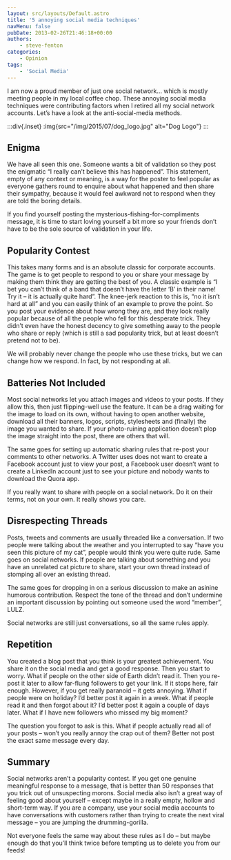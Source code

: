 ```yaml
---
layout: src/layouts/Default.astro
title: '5 annoying social media techniques'
navMenu: false
pubDate: 2013-02-26T21:46:18+00:00
authors:
    - steve-fenton
categories:
    - Opinion
tags:
    - 'Social Media'
---
```


I am now a proud member of just one social network… which is mostly meeting people in my local coffee chop. These annoying social media techniques were contributing factors when I retired all my social network accounts. Let’s have a look at the anti-social-media methods.

:::div{.inset}
:img{src="/img/2015/07/dog_logo.jpg" alt="Dog Logo"}
:::

## Enigma

We have all seen this one. Someone wants a bit of validation so they post the enigmatic “I really can’t believe this has happened”. This statement, empty of any context or meaning, is a way for the poster to feel popular as everyone gathers round to enquire about what happened and then share their sympathy, because it would feel awkward not to respond when they are told the boring details.

If you find yourself posting the mysterious-fishing-for-compliments message, it is time to start loving yourself a bit more so your friends don’t have to be the sole source of validation in your life.

## Popularity Contest

This takes many forms and is an absolute classic for corporate accounts. The game is to get people to respond to you or share your message by making them think they are getting the best of you. A classic example is “I bet you can’t think of a band that doesn’t have the letter ‘B’ in their name! Try it – it is actually quite hard”. The knee-jerk reaction to this is, “no it isn’t hard at all” and you can easily think of an example to prove the point. So you post your evidence about how wrong they are, and they look really popular because of all the people who fell for this desperate trick. They didn’t even have the honest decency to give something away to the people who share or reply (which is still a sad popularity trick, but at least doesn’t pretend not to be).

We will probably never change the people who use these tricks, but we can change how we respond. In fact, by not responding at all.

## Batteries Not Included

Most social networks let you attach images and videos to your posts. If they allow this, then just flipping-well use the feature. It can be a drag waiting for the image to load on its own, without having to open another website, download all their banners, logos, scripts, stylesheets and (finally) the image you wanted to share. If your photo-ruining application doesn’t plop the image straight into the post, there are others that will.

The same goes for setting up automatic sharing rules that re-post your comments to other networks. A Twitter uses does not want to create a Facebook account just to view your post, a Facebook user doesn’t want to create a LinkedIn account just to see your picture and nobody wants to download the Quora app.

If you really want to share with people on a social network. Do it on their terms, not on your own. It really shows you care.

## Disrespecting Threads

Posts, tweets and comments are usually threaded like a conversation. If two people were talking about the weather and you interrupted to say “have you seen this picture of my cat”, people would think you were quite rude. Same goes on social networks. If people are talking about something and you have an unrelated cat picture to share, start your own thread instead of stomping all over an existing thread.

The same goes for dropping in on a serious discussion to make an asinine humorous contribution. Respect the tone of the thread and don’t undermine an important discussion by pointing out someone used the word “member”, LULZ.

Social networks are still just conversations, so all the same rules apply.

## Repetition

You created a blog post that you think is your greatest achievement. You share it on the social media and get a good response. Then you start to worry. What if people on the other side of Earth didn’t read it. Then you re-post it later to allow far-flung followers to get your link. If it stops here, fair enough. However, if you get really paranoid – it gets annoying. What if people were on holiday? I’d better post it again in a week. What if people read it and then forgot about it? I’d better post it again a couple of days later. What if I have new followers who missed my big moment?

The question you forgot to ask is this. What if people actually read all of your posts – won’t you really annoy the crap out of them? Better not post the exact same message every day.

## Summary

Social networks aren’t a popularity contest. If you get one genuine meaningful response to a message, that is better than 50 responses that you trick out of unsuspecting morons. Social media also isn’t a great way of feeling good about yourself – except maybe in a really empty, hollow and short-term way. If you are a company, use your social media accounts to have conversations with customers rather than trying to create the next viral message – you are jumping the drumming-gorilla.

Not everyone feels the same way about these rules as I do – but maybe enough do that you’ll think twice before tempting us to delete you from our feeds!